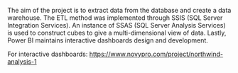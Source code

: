 The aim of the project is to extract data from the database and create a data warehouse. The ETL method was implemented through SSIS (SQL Server Integration Services). An instance of SSAS (SQL Server Analysis Services) is used to construct cubes to give a multi-dimensional view of data. Lastly, Power BI maintains interactive dashboards design and development.

For interactive dashboards: https://www.novypro.com/project/northwind-analysis-1
